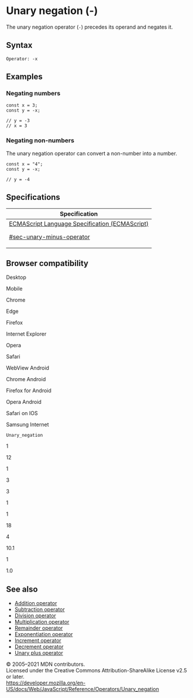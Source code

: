 # Unary negation (-)

The unary negation operator (`-`) precedes its operand and negates it.

## Syntax

    Operator: -x

## Examples

### Negating numbers

    const x = 3;
    const y = -x;

    // y = -3
    // x = 3

### Negating non-numbers

The unary negation operator can convert a non-number into a number.

    const x = "4";
    const y = -x;

    // y = -4

## Specifications

<table><thead><tr class="header"><th>Specification</th></tr></thead><tbody><tr class="odd"><td><a href="https://tc39.es/ecma262/#sec-unary-minus-operator">ECMAScript Language Specification (ECMAScript) 
<br/>

<span class="small">#sec-unary-minus-operator</span></a></td></tr></tbody></table>

## Browser compatibility

Desktop

Mobile

Chrome

Edge

Firefox

Internet Explorer

Opera

Safari

WebView Android

Chrome Android

Firefox for Android

Opera Android

Safari on IOS

Samsung Internet

`Unary_negation`

1

12

1

3

3

1

1

18

4

10.1

1

1.0

## See also

-   [Addition operator](addition)
-   [Subtraction operator](subtraction)
-   [Division operator](division)
-   [Multiplication operator](multiplication)
-   [Remainder operator](remainder)
-   [Exponentiation operator](exponentiation)
-   [Increment operator](increment)
-   [Decrement operator](decrement)
-   [Unary plus operator](unary_plus)

© 2005–2021 MDN contributors.  
Licensed under the Creative Commons Attribution-ShareAlike License v2.5 or later.  
<a href="https://developer.mozilla.org/en-US/docs/Web/JavaScript/Reference/Operators/Unary_negation" class="_attribution-link">https://developer.mozilla.org/en-US/docs/Web/JavaScript/Reference/Operators/Unary_negation</a>

